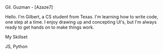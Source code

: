 Gil. Guzman - [Azaze7]

Hello. I'm Gilbert, a CS student from Texas. 
I'm learning how to write code, one step at a time. 
I enjoy drawing up and concepting UI's, but I'm always ready to get hands on to make things work.

My Skillset

JS, Python

